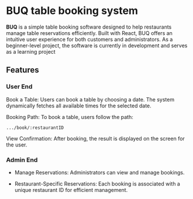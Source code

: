 # BUQ table booking system

**BUQ** is a simple table booking software designed to help restaurants manage table reservations efficiently. Built with React, BUQ offers an intuitive user experience for both customers and administrators. As a beginner-level project, the software is currently in development and serves as a learning project

## Features

### User End

Book a Table: Users can book a table by choosing a date. The system dynamically fetches all available times for the selected date.

Booking Path: To book a table, users follow the path:
```
.../book/:restaurantID
```
View Confirmation: After booking, the result is displayed on the screen for the user.

### Admin End

  - Manage Reservations: Administrators can view and manage bookings.

  - Restaurant-Specific Reservations: Each booking is associated with a unique restaurant ID for efficient management.
